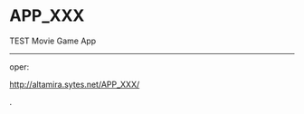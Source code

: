 # APP_XXX
TEST Movie Game App

----------------------

oper:

http://altamira.sytes.net/APP_XXX/

.
